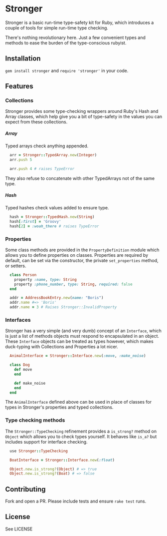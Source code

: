 # Stronger

Stronger is a basic run-time type-safety kit for Ruby, which introduces a couple
of tools for simple run-time type checking.

There's nothing revolutionary here.  Just a few convenient types and methods to
ease the burden of the type-conscious rubyist.

## Installation

`gem install stronger` and `require 'stronger'` in your code.

## Features

### Collections

Stronger provides some type-checking wrappers around Ruby's Hash and Array
classes, which help give you a bit of type-safety in the values you can expect
from these collections.

##### Array

Typed arrays check anything appended.

```ruby
  arr = Stronger::TypedArray.new(Integer)
  arr.push 5

  arr.push 4 # raises TypeError
```

They also refuse to concatenate with other TypedArrays not of the same type.

##### Hash

Typed hashes check values added to ensure type.

```ruby
  hash = Stronger::TypedHash.new(String)
  hash[:first] = 'Groovy'
  hash[2] = :woah_there # raises TypeError
```

### Properties

Some class methods are provided in the `PropertyDefinition` module which allows
you to define properties on classes.  Properties are required by default,
can be set via the constructor, the private `set_properties` method, or setters.

```ruby
  class Person
    property :name, type: String
    property :phone_number, type: String, required: false
  end

  addr = AddressBookEntry.new(name: "Boris")
  addr.name #=> 'Boris'
  addr.name = 3 # Raises Stronger::InvalidProperty
```


### Interfaces

Stronger has a very simple (and very dumb) concept of an `Interface`,
which is just a list of methods objects must respond to encapsulated in an
object.  These `Interface` objects can be treated as types however, which makes
duck-typing with Collections and Properties a lot nicer.

```ruby
  AnimalInterface = Stronger::Interface.new(:move, :make_noise)

  class Dog
    def move
    end

    def make_noise
    end
  end
```

The `AnimalInterface` defined above can be used in place of classes for types
in Stronger's properties and typed collections.

### Type checking methods

The `Stronger::TypeChecking` refinement provides a `is_strong?` method on
`Object` which allows you to check types yourself.  It behaves like `is_a?`
but includes support for interface checking.

```ruby
  use Stronger::TypeChecking

  BoatInterface = Stronger::Interface.new(:float)

  Object.new.is_strong?(Object) # => true
  Object.new.is_strong?(Boat) # => false
```

## Contributing

Fork and open a PR.  Please include tests and ensure `rake test` runs.

## License

See LICENSE
